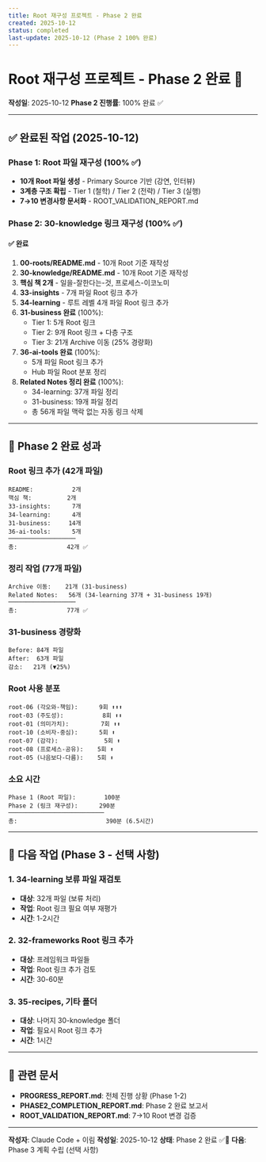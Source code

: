 ```yaml
---
title: Root 재구성 프로젝트 - Phase 2 완료
created: 2025-10-12
status: completed
last-update: 2025-10-12 (Phase 2 100% 완료)
---
```


# Root 재구성 프로젝트 - Phase 2 완료 🎉

**작성일**: 2025-10-12
**Phase 2 진행률**: 100% 완료 ✅

---

## ✅ 완료된 작업 (2025-10-12)

### Phase 1: Root 파일 재구성 (100% ✅)
- **10개 Root 파일 생성** - Primary Source 기반 (강연, 인터뷰)
- **3계층 구조 확립** - Tier 1 (철학) / Tier 2 (전략) / Tier 3 (실행)
- **7→10 변경사항 문서화** - ROOT_VALIDATION_REPORT.md

### Phase 2: 30-knowledge 링크 재구성 (100% ✅)

#### ✅ 완료
1. **00-roots/README.md** - 10개 Root 기준 재작성
2. **30-knowledge/README.md** - 10개 Root 기준 재작성
3. **핵심 책 2개** - 일을-잘한다는-것, 프로세스-이코노미
4. **33-insights** - 7개 파일 Root 링크 추가
5. **34-learning** - 루트 레벨 4개 파일 Root 링크 추가
6. **31-business 완료** (100%):
   - Tier 1: 5개 Root 링크
   - Tier 2: 9개 Root 링크 + 다층 구조
   - Tier 3: 21개 Archive 이동 (25% 경량화)
7. **36-ai-tools 완료** (100%):
   - 5개 파일 Root 링크 추가
   - Hub 파일 Root 분포 정리
8. **Related Notes 정리 완료** (100%):
   - 34-learning: 37개 파일 정리
   - 31-business: 19개 파일 정리
   - 총 56개 파일 맥락 없는 자동 링크 삭제

---

## 🎉 Phase 2 완료 성과

### Root 링크 추가 (42개 파일)
```
README:           2개
핵심 책:          2개
33-insights:      7개
34-learning:      4개
31-business:     14개
36-ai-tools:      5개
───────────────────
총:              42개 ✅
```

### 정리 작업 (77개 파일)
```
Archive 이동:    21개 (31-business)
Related Notes:   56개 (34-learning 37개 + 31-business 19개)
───────────────────
총:              77개 ✅
```

### 31-business 경량화
```
Before: 84개 파일
After:  63개 파일
감소:   21개 (▼25%)
```

### Root 사용 분포
```
root-06 (각오와-책임):      9회 ⬆️⬆️⬆️
root-03 (주도성):           8회 ⬆️⬆️
root-01 (의미가치):         7회 ⬆️⬆️
root-10 (소비자-중심):      5회 ⬆️
root-07 (감각):             5회 ⬆️
root-08 (프로세스-공유):    5회 ⬆️
root-05 (나음보다-다름):    5회 ⬆️
```

### 소요 시간
```
Phase 1 (Root 파일):        100분
Phase 2 (링크 재구성):      290분
───────────────────────────
총:                         390분 (6.5시간)
```

---

## 📌 다음 작업 (Phase 3 - 선택 사항)

### 1. 34-learning 보류 파일 재검토
- **대상**: 32개 파일 (보류 처리)
- **작업**: Root 링크 필요 여부 재평가
- **시간**: 1-2시간

### 2. 32-frameworks Root 링크 추가
- **대상**: 프레임워크 파일들
- **작업**: Root 링크 추가 검토
- **시간**: 30-60분

### 3. 35-recipes, 기타 폴더
- **대상**: 나머지 30-knowledge 폴더
- **작업**: 필요시 Root 링크 추가
- **시간**: 1시간

---

## 📄 관련 문서

- **PROGRESS_REPORT.md**: 전체 진행 상황 (Phase 1-2)
- **PHASE2_COMPLETION_REPORT.md**: Phase 2 완료 보고서
- **ROOT_VALIDATION_REPORT.md**: 7→10 Root 변경 검증

---

**작성자**: Claude Code + 이림
**작성일**: 2025-10-12
**상태**: Phase 2 완료 ✅🎉
**다음**: Phase 3 계획 수립 (선택 사항)
